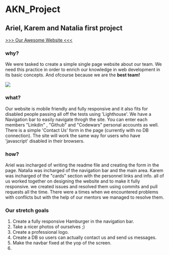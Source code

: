# AKN_Project
## Ariel, Karem and Natalia first project

[>>> Our Awesome Website <<<](https://facn7.github.io/AKN_Project/)

### why?
We were tasked to create a simple single page website about our team.
We need this practice in order to enrich our knowledge in web development in its basic concepts.
And ofcourse because we are the **best team!** 

![](https://media.giphy.com/media/kIRSvV2IKk0UN0Rb8l/giphy.gif)

### what?
Our website is mobile friendly and fully responsive and it also fits for disabled people
passing all off the tests using 'Lighthouse'.
We have a Navigation bar to easily navigate throgh the site.
You can enter each members "Linkdin" , "Github" and "Codewars" personal accounts as well.
There is a simple 'Contact Us' form in the page (currently with no DB connection).
The site will work the same way for users who have 'javascript' disabled in their browsers.

### how?
Ariel was incharged of writing the readme file and creating the form in the page.
Natalia was incharged of the navigation bar and the main area.
Karem was incharged of the "cards" section with the personnel links and info.
all of us worked together on designing the website and to make it fully responsive.
we created issues and resolved them using commits and pull requests all the time.
There were a times when we encountered problems with conflicts but with the help of
our mentors we managed to resolve them.

### Our stretch goals
 1. Create a fully responsive Hamburger in the navigation bar.
 2. Take a nicer photos of ourselves ;)
 3. Create a professional logo.
 4. Create a DB so users can actually contact us and send us messages.
 5. Make the navbar fixed at the yop of the screen.
 6. 
